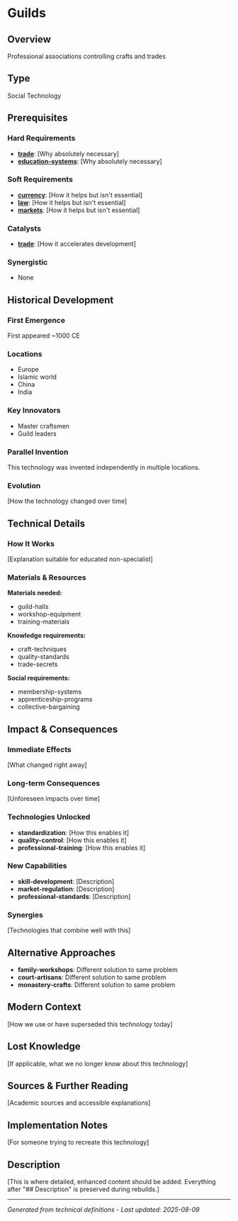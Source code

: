 # Guilds

## Overview
Professional associations controlling crafts and trades

## Type
Social Technology

## Prerequisites

### Hard Requirements
- **[trade](../trade/README.md)**: [Why absolutely necessary]
- **[education-systems](../education-systems/README.md)**: [Why absolutely necessary]

### Soft Requirements
- **[currency](../currency/README.md)**: [How it helps but isn't essential]
- **[law](../law/README.md)**: [How it helps but isn't essential]
- **[markets](../markets/README.md)**: [How it helps but isn't essential]

### Catalysts
- **[trade](../trade/README.md)**: [How it accelerates development]

### Synergistic
- None

## Historical Development

### First Emergence
First appeared ~1000 CE

### Locations
- Europe
- Islamic world
- China
- India

### Key Innovators
- Master craftsmen
- Guild leaders

### Parallel Invention
This technology was invented independently in multiple locations.

### Evolution
[How the technology changed over time]

## Technical Details

### How It Works
[Explanation suitable for educated non-specialist]

### Materials & Resources
**Materials needed:**
- guild-halls
- workshop-equipment
- training-materials


**Knowledge requirements:**
- craft-techniques
- quality-standards
- trade-secrets


**Social requirements:**
- membership-systems
- apprenticeship-programs
- collective-bargaining

## Impact & Consequences

### Immediate Effects
[What changed right away]

### Long-term Consequences
[Unforeseen impacts over time]

### Technologies Unlocked
- **standardization**: [How this enables it]
- **quality-control**: [How this enables it]
- **professional-training**: [How this enables it]

### New Capabilities
- **skill-development**: [Description]
- **market-regulation**: [Description]
- **professional-standards**: [Description]

### Synergies
[Technologies that combine well with this]

## Alternative Approaches
- **family-workshops**: Different solution to same problem
- **court-artisans**: Different solution to same problem
- **monastery-crafts**: Different solution to same problem

## Modern Context
[How we use or have superseded this technology today]

## Lost Knowledge
[If applicable, what we no longer know about this technology]

## Sources & Further Reading
[Academic sources and accessible explanations]

## Implementation Notes
[For someone trying to recreate this technology]

## Description








[This is where detailed, enhanced content should be added. Everything after "## Description" is preserved during rebuilds.]

---
*Generated from technical definitions - Last updated: 2025-08-09*
